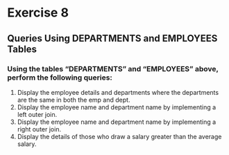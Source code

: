 # Exercise 8
## Queries Using DEPARTMENTS and EMPLOYEES Tables

### Using the tables “DEPARTMENTS” and “EMPLOYEES” above, perform the following queries:

1. Display the employee details and departments where the departments are the same in both the emp and dept.
2. Display the employee name and department name by implementing a left outer join.
3. Display the employee name and department name by implementing a right outer join.
4. Display the details of those who draw a salary greater than the average salary.
